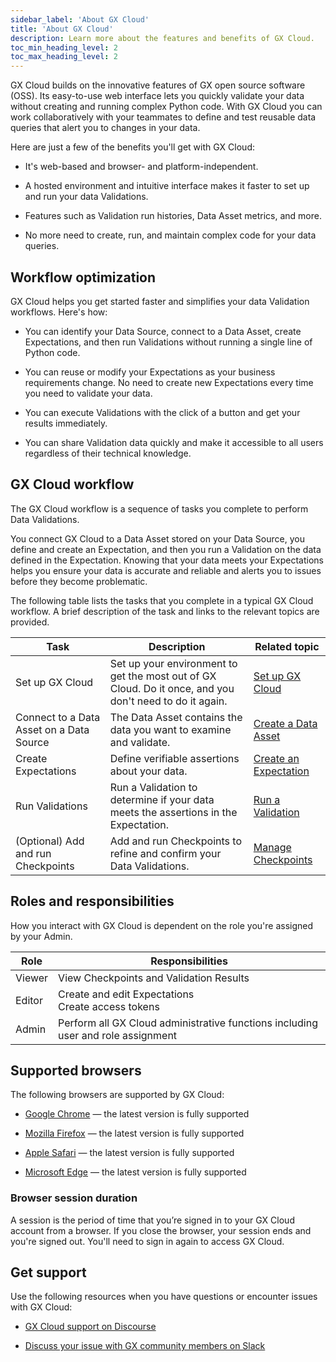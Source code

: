 ```yaml
---
sidebar_label: 'About GX Cloud'
title: 'About GX Cloud'
description: Learn more about the features and benefits of GX Cloud.
toc_min_heading_level: 2
toc_max_heading_level: 2
---
```


GX Cloud builds on the innovative features of GX open source software (OSS). Its easy-to-use web interface lets you quickly validate your data without creating and running complex Python code. With GX Cloud you can work collaboratively with your teammates to define and test reusable data queries that alert you to changes in your data.

Here are just a few of the benefits you'll get with GX Cloud: 

- It's web-based and browser- and platform-independent.

- A hosted environment and intuitive interface makes it faster to set up and run your data Validations.

- Features such as Validation run histories, Data Asset metrics, and more.

- No more need to create, run, and maintain complex code for your data queries.

## Workflow optimization

GX Cloud helps you get started faster and simplifies your data Validation workflows. Here's how:

- You can identify your Data Source, connect to a Data Asset, create Expectations, and then run Validations without running a single line of Python code. 

- You can reuse or modify your Expectations as your business requirements change. No need to create new Expectations every time you need to validate your data.

- You can execute Validations with the click of a button and get your results immediately.

- You can share Validation data quickly and make it accessible to all users regardless of their technical knowledge.

## GX Cloud workflow

The GX Cloud workflow is a sequence of tasks you complete to perform Data Validations. 

You connect GX Cloud to a Data Asset stored on your Data Source, you define and create an Expectation, and then you run a Validation on the data defined in the Expectation. Knowing that your data meets your Expectations helps you ensure your data is accurate and reliable and alerts you to issues before they become problematic.

The following table lists the tasks that you complete in a typical GX Cloud workflow. A brief description of the task and links to the relevant topics are provided.

| Task                                     | Description                                                        | Related topic               |
|------------------------------------------|--------------------------------------------------------------------|-----------------------------|
| Set up GX Cloud                          | Set up your environment to get the most out of GX Cloud. Do it once, and you don't need to do it again.           | [Set up GX Cloud](/docs/cloud/set_up_gx_cloud)                         | 
| Connect to a Data Asset on a Data Source | The Data Asset contains the data you want to examine and validate. | [Create a Data Asset](/docs/cloud/data_assets/manage_data_assets#create-a-data-asset)                           | 
| Create Expectations                      | Define verifiable assertions about your data.                       | [Create an Expectation](/docs/cloud/expectations/manage_expectations)                            | 
| Run Validations                          | Run a Validation to determine if your data meets the assertions in the Expectation.                       | [Run a Validation](/docs/cloud/validations/manage_validations)                            |
| (Optional) Add and run Checkpoints       | Add and run Checkpoints to refine and confirm your Data Validations. | [Manage Checkpoints](/docs/cloud/checkpoints/manage_checkpoints)                            |

## Roles and responsibilities

How you interact with GX Cloud is dependent on the role you're assigned by your Admin. 

| Role          | Responsibilities                                  |
|---------------|---------------------------------------------------|
| Viewer        | View Checkpoints and Validation Results           | 
| Editor        | Create and edit Expectations<br/>Create access tokens |
| Admin         | Perform all GX Cloud administrative functions including user and role assignment |

## Supported browsers

The following browsers are supported by GX Cloud:

- [Google Chrome](https://www.google.com/chrome/) — the latest version is fully supported

- [Mozilla Firefox](https://www.mozilla.org/en-US/firefox/) — the latest version is fully supported

- [Apple Safari](https://www.apple.com/safari/) — the latest version is fully supported

- [Microsoft Edge](https://www.microsoft.com/en-us/edge?ep=82&form=MA13KI&es=24) — the latest version is fully supported

### Browser session duration

A session is the period of time that you’re signed in to your GX Cloud account from a browser. If you close the browser, your session ends and you're signed out. You'll need to sign in again to access GX Cloud.

## Get support

Use the following resources when you have questions or encounter issues with GX Cloud:

- [GX Cloud support on Discourse](https://discourse.greatexpectations.io/c/cloud-support/17)

- [Discuss your issue with GX community members on Slack](https://greatexpectationstalk.slack.com/archives/CUTCNHN82)
